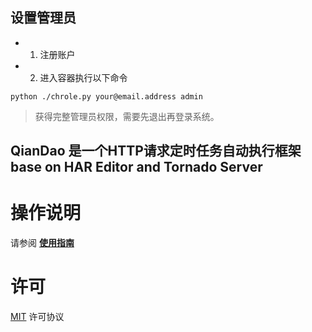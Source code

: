 ## 设置管理员

- 1. 注册账户

- 2. 进入容器执行以下命令

```shell
python ./chrole.py your@email.address admin
```

> 获得完整管理员权限，需要先退出再登录系统。

## QianDao 是一个<b>HTTP请求定时任务自动执行框架</b> base on HAR Editor and Tornado Server

操作说明
==========

请参阅 **[使用指南](https://qd-today.github.io/qd/zh_CN/)**

许可
===========

[MIT](https://fastly.jsdelivr.net/gh/qd-today/qd@master/LICENSE) 许可协议
